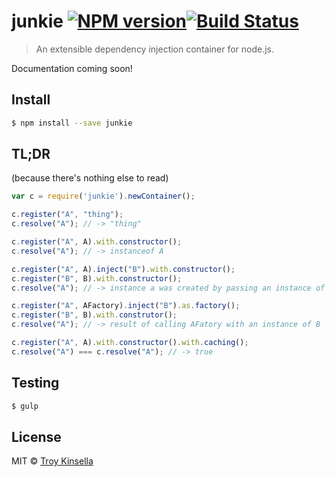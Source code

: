 # junkie [![NPM version][npm-image]][npm-url][![Build Status](https://travis-ci.org/troykinsella/junkie.svg?branch=master)](https://travis-ci.org/troykinsella/junkie)
> An extensible dependency injection container for node.js.

Documentation coming soon!

## Install

```sh
$ npm install --save junkie
```

## TL;DR
(because there's nothing else to read)

```js
var c = require('junkie').newContainer();

c.register("A", "thing");
c.resolve("A"); // -> "thing"

c.register("A", A).with.constructor();
c.resolve("A"); // -> instanceof A

c.register("A", A).inject("B").with.constructor();
c.register("B", B).with.constructor();
c.resolve("A"); // -> instance a was created by passing an instance of B into A's constructor 

c.register("A", AFactory).inject("B").as.factory();
c.register("B", B).with.construtor();
c.resolve("A"); // -> result of calling AFatory with an instance of B

c.register("A", A).with.constructor().with.caching();
c.resolve("A") === c.resolve("A"); // -> true

```

## Testing

```sh
$ gulp
```

## License

MIT © [Troy Kinsella]()

[npm-image]: https://badge.fury.io/js/junkie.svg
[npm-url]: https://npmjs.org/package/junkie
